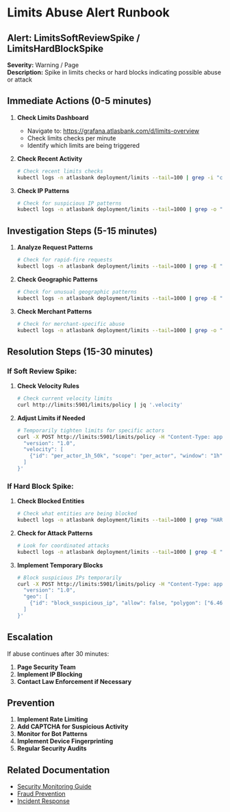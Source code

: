 # Limits Abuse Alert Runbook

## Alert: LimitsSoftReviewSpike / LimitsHardBlockSpike

**Severity:** Warning / Page  
**Description:** Spike in limits checks or hard blocks indicating possible abuse or attack

## Immediate Actions (0-5 minutes)

1. **Check Limits Dashboard**
   - Navigate to: https://grafana.atlasbank.com/d/limits-overview
   - Check limits checks per minute
   - Identify which limits are being triggered

2. **Check Recent Activity**
   ```bash
   # Check recent limits checks
   kubectl logs -n atlasbank deployment/limits --tail=100 | grep -i "check\|block"
   ```

3. **Check IP Patterns**
   ```bash
   # Check for suspicious IP patterns
   kubectl logs -n atlasbank deployment/limits --tail=1000 | grep -o "Ip=[0-9.]*" | sort | uniq -c | sort -nr
   ```

## Investigation Steps (5-15 minutes)

1. **Analyze Request Patterns**
   ```bash
   # Check for rapid-fire requests
   kubectl logs -n atlasbank deployment/limits --tail=1000 | grep -E "ActorId|DeviceId|MerchantId" | head -20
   ```

2. **Check Geographic Patterns**
   ```bash
   # Check for unusual geographic patterns
   kubectl logs -n atlasbank deployment/limits --tail=1000 | grep -E "Lat|Lng" | head -20
   ```

3. **Check Merchant Patterns**
   ```bash
   # Check for merchant-specific abuse
   kubectl logs -n atlasbank deployment/limits --tail=1000 | grep -o "MerchantId=[^,]*" | sort | uniq -c | sort -nr
   ```

## Resolution Steps (15-30 minutes)

### If Soft Review Spike:
1. **Check Velocity Rules**
   ```bash
   # Check current velocity limits
   curl http://limits:5901/limits/policy | jq '.velocity'
   ```

2. **Adjust Limits if Needed**
   ```bash
   # Temporarily tighten limits for specific actors
   curl -X POST http://limits:5901/limits/policy -H "Content-Type: application/json" -d '{
     "version": "1.0",
     "velocity": [
       {"id": "per_actor_1h_50k", "scope": "per_actor", "window": "1h", "currency": "NGN", "maxMinor": 5000000}
     ]
   }'
   ```

### If Hard Block Spike:
1. **Check Blocked Entities**
   ```bash
   # Check what entities are being blocked
   kubectl logs -n atlasbank deployment/limits --tail=1000 | grep "HARD_BLOCK" | head -20
   ```

2. **Check for Attack Patterns**
   ```bash
   # Look for coordinated attacks
   kubectl logs -n atlasbank deployment/limits --tail=1000 | grep -E "MCC|Time|Geo" | head -20
   ```

3. **Implement Temporary Blocks**
   ```bash
   # Block suspicious IPs temporarily
   curl -X POST http://limits:5901/limits/policy -H "Content-Type: application/json" -d '{
     "version": "1.0",
     "geo": [
       {"id": "block_suspicious_ip", "allow": false, "polygon": ["6.4654,3.4064","6.4660,3.4100","6.4620,3.4105","6.4615,3.4055"]}
     ]
   }'
   ```

## Escalation

If abuse continues after 30 minutes:
1. **Page Security Team**
2. **Implement IP Blocking**
3. **Contact Law Enforcement if Necessary**

## Prevention

1. **Implement Rate Limiting**
2. **Add CAPTCHA for Suspicious Activity**
3. **Monitor for Bot Patterns**
4. **Implement Device Fingerprinting**
5. **Regular Security Audits**

## Related Documentation

- [Security Monitoring Guide](https://docs.atlasbank.com/security/monitoring)
- [Fraud Prevention](https://docs.atlasbank.com/security/fraud)
- [Incident Response](https://docs.atlasbank.com/security/incident-response)